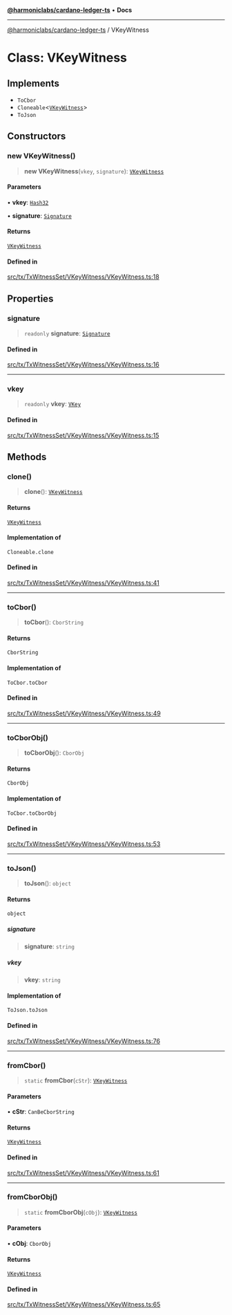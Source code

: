 [**@harmoniclabs/cardano-ledger-ts**](../README.md) • **Docs**

***

[@harmoniclabs/cardano-ledger-ts](../globals.md) / VKeyWitness

# Class: VKeyWitness

## Implements

- `ToCbor`
- `Cloneable`\<[`VKeyWitness`](VKeyWitness.md)\>
- `ToJson`

## Constructors

### new VKeyWitness()

> **new VKeyWitness**(`vkey`, `signature`): [`VKeyWitness`](VKeyWitness.md)

#### Parameters

• **vkey**: [`Hash32`](Hash32.md)

• **signature**: [`Signature`](Signature.md)

#### Returns

[`VKeyWitness`](VKeyWitness.md)

#### Defined in

[src/tx/TxWitnessSet/VKeyWitness/VKeyWitness.ts:18](https://github.com/HarmonicLabs/cardano-ledger-ts/blob/94dd590ffe94133126b0d8d49920fc7b002e1975/src/tx/TxWitnessSet/VKeyWitness/VKeyWitness.ts#L18)

## Properties

### signature

> `readonly` **signature**: [`Signature`](Signature.md)

#### Defined in

[src/tx/TxWitnessSet/VKeyWitness/VKeyWitness.ts:16](https://github.com/HarmonicLabs/cardano-ledger-ts/blob/94dd590ffe94133126b0d8d49920fc7b002e1975/src/tx/TxWitnessSet/VKeyWitness/VKeyWitness.ts#L16)

***

### vkey

> `readonly` **vkey**: [`VKey`](VKey.md)

#### Defined in

[src/tx/TxWitnessSet/VKeyWitness/VKeyWitness.ts:15](https://github.com/HarmonicLabs/cardano-ledger-ts/blob/94dd590ffe94133126b0d8d49920fc7b002e1975/src/tx/TxWitnessSet/VKeyWitness/VKeyWitness.ts#L15)

## Methods

### clone()

> **clone**(): [`VKeyWitness`](VKeyWitness.md)

#### Returns

[`VKeyWitness`](VKeyWitness.md)

#### Implementation of

`Cloneable.clone`

#### Defined in

[src/tx/TxWitnessSet/VKeyWitness/VKeyWitness.ts:41](https://github.com/HarmonicLabs/cardano-ledger-ts/blob/94dd590ffe94133126b0d8d49920fc7b002e1975/src/tx/TxWitnessSet/VKeyWitness/VKeyWitness.ts#L41)

***

### toCbor()

> **toCbor**(): `CborString`

#### Returns

`CborString`

#### Implementation of

`ToCbor.toCbor`

#### Defined in

[src/tx/TxWitnessSet/VKeyWitness/VKeyWitness.ts:49](https://github.com/HarmonicLabs/cardano-ledger-ts/blob/94dd590ffe94133126b0d8d49920fc7b002e1975/src/tx/TxWitnessSet/VKeyWitness/VKeyWitness.ts#L49)

***

### toCborObj()

> **toCborObj**(): `CborObj`

#### Returns

`CborObj`

#### Implementation of

`ToCbor.toCborObj`

#### Defined in

[src/tx/TxWitnessSet/VKeyWitness/VKeyWitness.ts:53](https://github.com/HarmonicLabs/cardano-ledger-ts/blob/94dd590ffe94133126b0d8d49920fc7b002e1975/src/tx/TxWitnessSet/VKeyWitness/VKeyWitness.ts#L53)

***

### toJson()

> **toJson**(): `object`

#### Returns

`object`

##### signature

> **signature**: `string`

##### vkey

> **vkey**: `string`

#### Implementation of

`ToJson.toJson`

#### Defined in

[src/tx/TxWitnessSet/VKeyWitness/VKeyWitness.ts:76](https://github.com/HarmonicLabs/cardano-ledger-ts/blob/94dd590ffe94133126b0d8d49920fc7b002e1975/src/tx/TxWitnessSet/VKeyWitness/VKeyWitness.ts#L76)

***

### fromCbor()

> `static` **fromCbor**(`cStr`): [`VKeyWitness`](VKeyWitness.md)

#### Parameters

• **cStr**: `CanBeCborString`

#### Returns

[`VKeyWitness`](VKeyWitness.md)

#### Defined in

[src/tx/TxWitnessSet/VKeyWitness/VKeyWitness.ts:61](https://github.com/HarmonicLabs/cardano-ledger-ts/blob/94dd590ffe94133126b0d8d49920fc7b002e1975/src/tx/TxWitnessSet/VKeyWitness/VKeyWitness.ts#L61)

***

### fromCborObj()

> `static` **fromCborObj**(`cObj`): [`VKeyWitness`](VKeyWitness.md)

#### Parameters

• **cObj**: `CborObj`

#### Returns

[`VKeyWitness`](VKeyWitness.md)

#### Defined in

[src/tx/TxWitnessSet/VKeyWitness/VKeyWitness.ts:65](https://github.com/HarmonicLabs/cardano-ledger-ts/blob/94dd590ffe94133126b0d8d49920fc7b002e1975/src/tx/TxWitnessSet/VKeyWitness/VKeyWitness.ts#L65)
